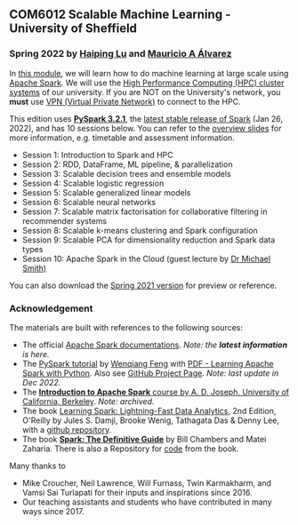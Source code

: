 ## COM6012 Scalable Machine Learning - University of Sheffield

### Spring 2022 by [Haiping Lu](http://staffwww.dcs.shef.ac.uk/people/H.Lu/) and [Mauricio A Álvarez](https://maalvarezl.github.io/)

In [this module](http://www.dcs.shef.ac.uk/intranet/teaching/public/modules/msc/com6012.html), we will learn how to do machine learning at large scale using [Apache Spark](https://spark.apache.org/).
We will use the [High Performance Computing (HPC) cluster systems](https://docs.hpc.shef.ac.uk/en/latest/hpc/index.html) of our university. If you are NOT on the University's network, you **must** use [VPN (Virtual Private Network)](https://www.sheffield.ac.uk/it-services/vpn) to connect to the HPC.

This edition uses [**PySpark 3.2.1**](https://spark.apache.org/docs/3.2.1/api/python/index.html#), the [latest stable release of Spark](https://spark.apache.org/releases/spark-release-3-0-1.html) (Jan 26, 2022), and has 10 sessions below. You can refer to the [overview slides](https://github.com/haipinglu/ScalableML/blob/master/Slides/Overview-COM6012-2022.pdf) for more information, e.g. timetable and assessment information.

* Session 1: Introduction to Spark and HPC
* Session 2: RDD, DataFrame, ML pipeline, & parallelization
* Session 3: Scalable decision trees and ensemble models
* Session 4: Scalable logistic regression
* Session 5: Scalable generalized linear models
* Session 6: Scalable neural networks
* Session 7: Scalable matrix factorisation for collaborative filtering in recommender systems
* Session 8: Scalable k-means clustering and Spark configuration
* Session 9: Scalable PCA for dimensionality reduction and Spark data types
* Session 10: Apache Spark in the Cloud (guest lecture by [Dr Michael Smith)](http://www.michaeltsmith.org.uk/?page_id=11)

You can also download the [Spring 2021 version](https://github.com/haipinglu/ScalableML/archive/refs/tags/v2021.zip) for preview or reference.

### Acknowledgement

The materials are built with references to the following sources:

* The official [Apache Spark documentations](https://spark.apache.org/). *Note: the **latest information** is here.*
* The [PySpark tutorial](https://runawayhorse001.github.io/LearningApacheSpark/) by [Wenqiang Feng](https://www.linkedin.com/in/wenqiang-feng-ph-d-51a93742/) with [PDF - Learning Apache Spark with Python](https://runawayhorse001.github.io/LearningApacheSpark/pyspark.pdf). Also see [GitHub Project Page](https://github.com/runawayhorse001/LearningApacheSpark). *Note: last update in Dec 2022.*
* The [**Introduction to Apache Spark** course by A. D. Joseph, University of California, Berkeley](https://www.mooc-list.com/course/introduction-apache-spark-edx). *Note: archived.*
* The book [Learning Spark: Lightning-Fast Data Analytics](https://www.oreilly.com/library/view/learning-spark-2nd/9781492050032/), 2nd Edition, O'Reilly by Jules S. Damji, Brooke Wenig, Tathagata Das & Denny Lee, with a [github repository](https://github.com/databricks/LearningSparkV2).
* The book [**Spark: The Definitive Guide**](https://books.google.co.uk/books/about/Spark.html?id=urjpAQAACAAJ&redir_esc=y) by Bill Chambers and Matei Zaharia. There is also a Repository for [code](https://github.com/databricks/Spark-The-Definitive-Guide) from the book.

Many thanks to

* Mike Croucher, Neil Lawrence, Will Furnass, Twin Karmakharm, and Vamsi Sai Turlapati for their inputs and inspirations since 2016.
* Our teaching assistants and students who have contributed in many ways since 2017.
